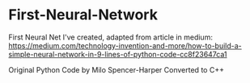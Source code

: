 # First-Neural-Network
First Neural Net I've created, adapted from article in medium: https://medium.com/technology-invention-and-more/how-to-build-a-simple-neural-network-in-9-lines-of-python-code-cc8f23647ca1

Original Python Code by Milo Spencer-Harper
Converted to C++
